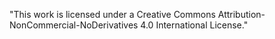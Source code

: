 "This work is licensed under a Creative Commons Attribution-NonCommercial-NoDerivatives 4.0 International License."
